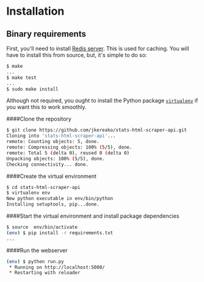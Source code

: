 # Installation
## Binary requirements
First, you'll need to install [Redis server](http://redis.io/download). This is used for caching. You will have to install this from source, but, it's simple to do so:

```sh
$ make
...
$ make test
...
$ sudo make install
```
Although not required, you ought to install the Python package [`virtualenv`](http://virtualenv.readthedocs.org/en/latest/) if you want this to work smoothly.

####Clone the repository
```sh
$ git clone https://github.com/jkereako/stats-html-scraper-api.git
Cloning into 'stats-html-scraper-api'...
remote: Counting objects: 5, done.
remote: Compressing objects: 100% (5/5), done.
remote: Total 5 (delta 0), reused 0 (delta 0)
Unpacking objects: 100% (5/5), done.
Checking connectivity... done.
```
####Create the virtual environment
```sh
$ cd stats-html-scraper-api
$ virtualenv env
New python executable in env/bin/python
Installing setuptools, pip...done.
```
####Start the virtual environment and install package dependencies
```sh
$ source  env/bin/activate
(env) $ pip install -r requirements.txt
...
```

####Run the webserver
```sh
(env) $ python run.py 
 * Running on http://localhost:5000/
 * Restarting with reloader
```
